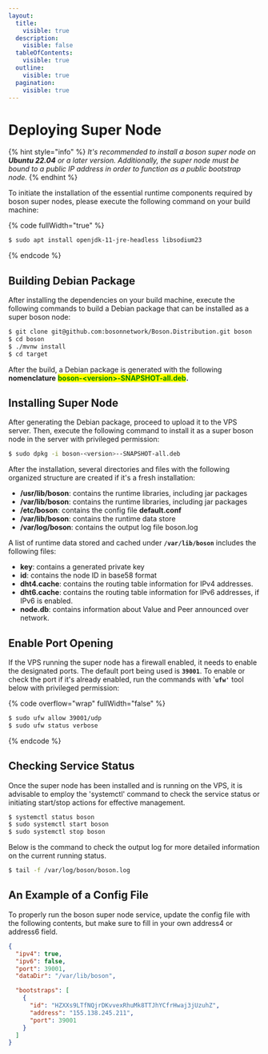 ```yaml
---
layout:
  title:
    visible: true
  description:
    visible: false
  tableOfContents:
    visible: true
  outline:
    visible: true
  pagination:
    visible: true
---
```


# Deploying Super Node

{% hint style="info" %}
_It's recommended to install a boson super node on **Ubuntu 22.04** or a later version. Additionally, the super node must be bound to a public IP address in order to function as a public bootstrap node._
{% endhint %}

To initiate the installation of the essential runtime components required by boson super nodes, please execute the following command on your build machine:

{% code fullWidth="true" %}
```sh
$ sudo apt install openjdk-11-jre-headless libsodium23
```
{% endcode %}

## Building Debian Package

After installing the dependencies on your build machine, execute the following commands to build a Debian package that can be installed as a super boson node:

```sh
$ git clone git@github.com:bosonnetwork/Boson.Distribution.git boson
$ cd boson
$ ./mvnw install
$ cd target
```

After the build, a Debian package is generated with the following **nomenclature** <mark style="color:green;">**boson-\<version>-SNAPSHOT-all.deb**</mark>**.**

## Installing Super Node

After generating the Debian package, proceed to upload it to the VPS server. Then, execute the following command to install it as a super boson node in the server with privileged permission:

```sh
$ sudo dpkg -i boson-<version>--SNAPSHOT-all.deb
```

After the installation, several directories and files with the following organized structure are created if it's a fresh installation:

* **/usr/lib/boson**: contains the runtime libraries, including jar packages
* **/var/lib/boson**: contains the runtime libraries, including jar packages
* **/etc/boson**: contains the config file **default.conf**
* **/var/lib/boson**: contains the runtime data store
* **/var/log/boson**: contains the output log file boson.log

A list of runtime data stored and cached under **`/var/lib/boson`** includes the following files:

* **key**: contains a generated private key
* **id**: contains the node ID in base58 format
* **dht4.cache**: contains the routing table information for IPv4 addresses.
* **dht6.cache**: contains the routing table information for IPv6 addresses, if IPv6 is enabled.
* **node.db**: contains information about Value and Peer announced over network.

## Enable Port Opening

If the VPS running the super node has a firewall enabled, it needs to enable the designated ports. The default port being used is **`39001`**. To enable or check the port if it's already enabled, run the commands with '**`ufw'`** tool below with privileged permission:

{% code overflow="wrap" fullWidth="false" %}
```sh
$ sudo ufw allow 39001/udp
$ sudo ufw status verbose
```
{% endcode %}

## Checking Service Status

Once the super node has been installed and is running on the VPS, it is advisable to employ the 'systemctl' command to check the service status or initiating start/stop actions for effective management.

```bash
$ systemctl status boson
$ sudo systemctl start boson
$ sudo systemctl stop boson
```

Below is the command to check the output log for more detailed information on the current running status.

```sh
$ tail -f /var/log/boson/boson.log
```

## An Example of a Config File

To properly run the boson super node service, update the config file with the following contents, but make sure to fill in your own address4 or address6 field.

```json
{
  "ipv4": true,
  "ipv6": false,
  "port": 39001,
  "dataDir": "/var/lib/boson",

  "bootstraps": [
    {
      "id": "HZXXs9LTfNQjrDKvvexRhuMk8TTJhYCfrHwaj3jUzuhZ",
      "address": "155.138.245.211",
      "port": 39001
    }
  ]
}
```

